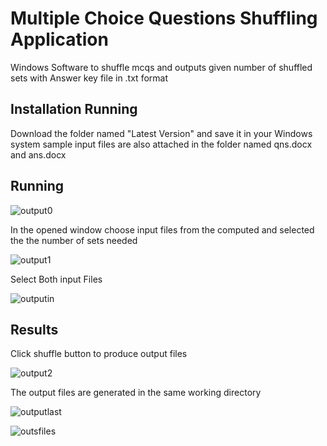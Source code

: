 # Multiple Choice Questions Shuffling Application
Windows Software to shuffle mcqs and outputs given number of shuffled sets with Answer key file in .txt format
## Installation Running
Download the folder named "Latest Version" and save it in your Windows system
sample input files are also attached in the folder named qns.docx and ans.docx
## Running
![output0](https://github.com/AswinKalathil/mcq-shuffler/assets/97769498/679bed90-6092-4849-b21f-332af1559d16)

In the opened window choose input files from the computed and selected the the number of sets needed 

![output1](https://github.com/AswinKalathil/mcq-shuffler/assets/97769498/7a587853-8d5f-4fed-816e-6db766da80a3)

Select Both input Files 

![outputin](https://github.com/AswinKalathil/mcq-shuffler/assets/97769498/c171b788-d1c8-40a7-a25d-77dd739ea0d5)

## Results
Click shuffle button to produce output files 

![output2](https://github.com/AswinKalathil/mcq-shuffler/assets/97769498/c800cf19-4b53-4cc7-9c13-e9911251071c)


The output files are generated in the same working directory

![outputlast](https://github.com/AswinKalathil/mcq-shuffler/assets/97769498/af7f189e-0b7a-4f95-9ad0-cc8cc1a05c9a)

![outsfiles](https://github.com/AswinKalathil/mcq-shuffler/assets/97769498/749164c6-97c8-436a-9fa3-894ba14cd55d)
